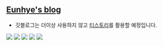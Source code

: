 ## **[Eunhye's blog](https://717eunhye.github.io/)**
- 깃블로그는 더이상 사용하지 않고 [티스토리](https://eunhye-zz.tistory.com/)를 활용할 예정입니다.


<img src="https://img.shields.io/badge/Python-green?style=flat&logo=python&logoColor=3776AB"/> <img src="https://img.shields.io/badge/PyTorch-yellow?style=flat&logo=PyTorch&logoColor=EE4C2C"/> <img src="https://img.shields.io/badge/MySQL-critical?style=flat&logo=MySQL&logoColor=blue"/>
<img src="https://img.shields.io/badge/Keras-F4C51C?style=flat&logo=Keras&logoColor=D00000"/> <img src="https://img.shields.io/badge/Apache Airflow-C4D600?style=flat&logo=Apache Airflow&logoColor=003A70"/>
